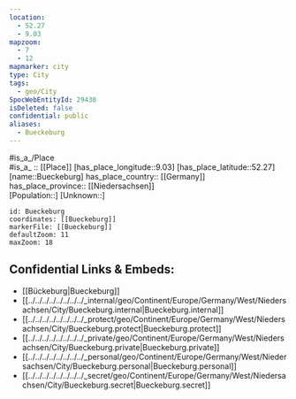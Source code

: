 ```yaml
---
location:
  - 52.27
  - 9.03
mapzoom:
  - 7
  - 12
mapmarker: city
type: City
tags:
  - geo/City
SpocWebEntityId: 29430
isDeleted: false
confidential: public
aliases:
  - Bueckeburg
---
```

#is_a_/Place  
#is_a_ :: [[Place]] 
[has_place_longitude::9.03] 
[has_place_latitude::52.27] 
[name::Bueckeburg] 
has_place_country:: [[Germany]]  
has_place_province:: [[Niedersachsen]]  
[Population::] 
[Unknown::] 


```leaflet
id: Bueckeburg
coordinates: [[Bueckeburg]] 
markerFile: [[Bueckeburg]] 
defaultZoom: 11 
maxZoom: 18
```


## Confidential Links & Embeds: 
- [[Bückeburg|Bueckeburg]]  
- [[../../../../../../../../_internal/geo/Continent/Europe/Germany/West/Niedersachsen/City/Bueckeburg.internal|Bueckeburg.internal]] 
- [[../../../../../../../../_protect/geo/Continent/Europe/Germany/West/Niedersachsen/City/Bueckeburg.protect|Bueckeburg.protect]] 
- [[../../../../../../../../_private/geo/Continent/Europe/Germany/West/Niedersachsen/City/Bueckeburg.private|Bueckeburg.private]] 
- [[../../../../../../../../_personal/geo/Continent/Europe/Germany/West/Niedersachsen/City/Bueckeburg.personal|Bueckeburg.personal]] 
- [[../../../../../../../../_secret/geo/Continent/Europe/Germany/West/Niedersachsen/City/Bueckeburg.secret|Bueckeburg.secret]] 
